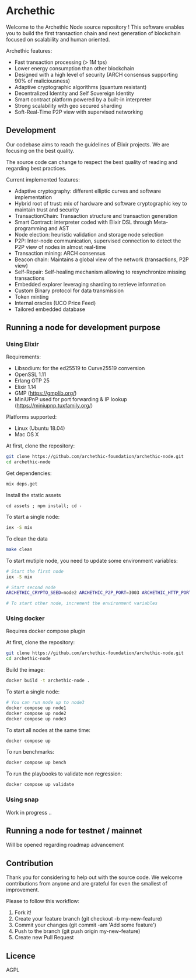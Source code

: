 # Archethic

Welcome to the Archethic Node source repository ! This software enables you to build the first transaction chain and next generation of blockchain focused on scalability and human oriented.

Archethic features:

- Fast transaction processing (> 1M tps)
- Lower energy consumption than other blockchain
- Designed with a high level of security (ARCH consensus supporting 90% of maliciousness)
- Adaptive cryptographic algorithms (quantum resistant)
- Decentralized Identity and Self Sovereign Identity
- Smart contract platform powered by a built-in interpreter
- Strong scalability with geo secured sharding
- Soft-Real-Time P2P view with supervised networking

## Development

Our codebase aims to reach the guidelines of Elixir projects.
We are focusing on the best quality.

The source code can change to respect the best quality of reading and regarding best practices.

Current implemented features:

- Adaptive cryptography: different elliptic curves and software implementation
- Hybrid root of trust: mix of hardware and software cryptographic key to maintain trust and security
- TransactionChain: Transaction structure and transaction generation
- Smart Contract: interpreter coded with Elixir DSL through Meta-programming and AST
- Node election: heuristic validation and storage node selection
- P2P: Inter-node communication, supervised connection to detect the P2P view of nodes in almost real-time
- Transaction mining: ARCH consensus
- Beacon chain: Maintains a global view of the network (transactions, P2P view) 
- Self-Repair: Self-healing mechanism allowing to resynchronize missing transactions
- Embedded explorer leveraging sharding to retrieve information
- Custom Binary protocol for data transmission
- Token minting
- Internal oracles (UCO Price Feed)
- Tailored embedded database

## Running a node for development purpose

### Using Elixir

Requirements:

- Libsodium: for the ed25519 to Curve25519 conversion
- OpenSSL 1.11
- Erlang OTP 25
- Elixir 1.14
- GMP (https://gmplib.org/)
- MiniUPnP used for port forwarding & IP lookup (https://miniupnp.tuxfamily.org/)

Platforms supported:

- Linux (Ubuntu 18.04)
- Mac OS X

At first, clone the repository:

```bash
git clone https://github.com/archethic-foundation/archethic-node.git
cd archethic-node
```

Get dependencies:

```bash
mix deps.get
```

Install the static assets

```
cd assets ; npm install; cd -
```

To start a single node:

```bash
iex -S mix
```

To clean the data

```bash
make clean
```

To start mutiple node, you need to update some environment variables:
```bash
# Start the first node
iex -S mix

# Start second node
ARCHETHIC_CRYPTO_SEED=node2 ARCHETHIC_P2P_PORT=3003 ARCHETHIC_HTTP_PORT=4001 ARCHETHIC_HTTPS_PORT=5001 iex -S mix

# To start other node, increment the environment variables
```

### Using docker

Requires docker compose plugin

At first, clone the repository:

```bash
git clone https://github.com/archethic-foundation/archethic-node.git
cd archethic-node
```

Build the image:

```bash
docker build -t archethic-node .
```

To start a single node:

```bash
# You can run node up to node3
docker compose up node1
docker compose up node2
docker compose up node3
```

To start all nodes at the same time:
```bash
docker compose up
```

To run benchmarks:

```bash
docker compose up bench
```

To run the playbooks to validate non regression:

```bash
docker compose up validate
```

### Using snap

Work in progress ..

## Running a node for testnet / mainnet

Will be opened regarding roadmap advancement

## Contribution

Thank you for considering to help out with the source code.
We welcome contributions from anyone and are grateful for even the smallest of improvement.

Please to follow this workflow:

1. Fork it!
2. Create your feature branch (git checkout -b my-new-feature)
3. Commit your changes (git commit -am 'Add some feature')
4. Push to the branch (git push origin my-new-feature)
5. Create new Pull Request

## Licence

AGPL
